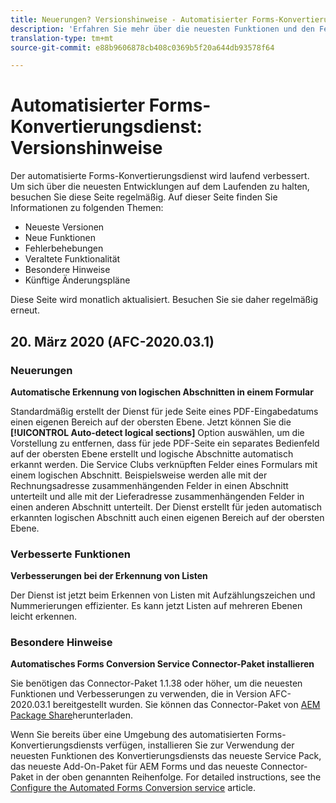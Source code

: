 ```yaml
---
title: Neuerungen? Versionshinweise - Automatisierter Forms-Konvertierungsdienst
description: 'Erfahren Sie mehr über die neuesten Funktionen und den Fehler, der für den automatisierten Forms-Konvertierungsdienst behoben wurde '
translation-type: tm+mt
source-git-commit: e88b9606878cb408c0369b5f20a644db93578f64

---
```



# Automatisierter Forms-Konvertierungsdienst: Versionshinweise

Der automatisierte Forms-Konvertierungsdienst wird laufend verbessert. Um sich über die neuesten Entwicklungen auf dem Laufenden zu halten, besuchen Sie diese Seite regelmäßig. Auf dieser Seite finden Sie Informationen zu folgenden Themen:

* Neueste Versionen
* Neue Funktionen
* Fehlerbehebungen
* Veraltete Funktionalität
* Besondere Hinweise
* Künftige Änderungspläne

Diese Seite wird monatlich aktualisiert. Besuchen Sie sie daher regelmäßig erneut.

## 20. März 2020 (AFC-2020.03.1)

### Neuerungen

**Automatische Erkennung von logischen Abschnitten in einem Formular**

Standardmäßig erstellt der Dienst für jede Seite eines PDF-Eingabedatums einen eigenen Bereich auf der obersten Ebene. Jetzt können Sie die **[!UICONTROL Auto-detect logical sections]** Option auswählen, um die Vorstellung zu entfernen, dass für jede PDF-Seite ein separates Bedienfeld auf der obersten Ebene erstellt und logische Abschnitte automatisch erkannt werden. Die Service Clubs verknüpften Felder eines Formulars mit einem logischen Abschnitt. Beispielsweise werden alle mit der Rechnungsadresse zusammenhängenden Felder in einen Abschnitt unterteilt und alle mit der Lieferadresse zusammenhängenden Felder in einen anderen Abschnitt unterteilt. Der Dienst erstellt für jeden automatisch erkannten logischen Abschnitt auch einen eigenen Bereich auf der obersten Ebene.

### Verbesserte Funktionen

**Verbesserungen bei der Erkennung von Listen**

Der Dienst ist jetzt beim Erkennen von Listen mit Aufzählungszeichen und Nummerierungen effizienter. Es kann jetzt Listen auf mehreren Ebenen leicht erkennen.

### Besondere Hinweise

**Automatisches Forms Conversion Service Connector-Paket installieren**

Sie benötigen das Connector-Paket 1.1.38 oder höher, um die neuesten Funktionen und Verbesserungen zu verwenden, die in Version AFC-2020.03.1 bereitgestellt wurden. Sie können das Connector-Paket von [AEM Package Share](https://www.adobeaemcloud.com/content/marketplace/marketplaceProxy.html?packagePath=/content/companies/public/adobe/packages/cq650/servicepack/fd/AEM-Forms-6.5.4.0-WIN)herunterladen.

Wenn Sie bereits über eine Umgebung des automatisierten Forms-Konvertierungsdiensts verfügen, installieren Sie zur Verwendung der neuesten Funktionen des Konvertierungsdiensts das neueste Service Pack, das neueste Add-On-Paket für AEM Forms und das neueste Connector-Paket in der oben genannten Reihenfolge. For detailed instructions, see the [Configure the Automated Forms Conversion service](configure-service.md) article.
